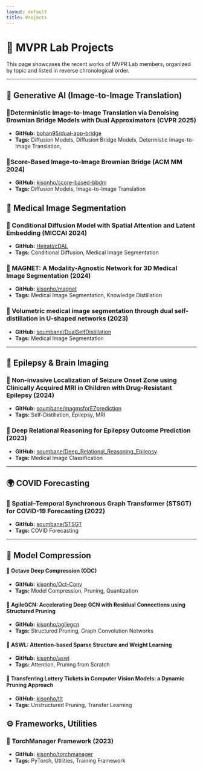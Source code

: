 ```yaml
---
layout: default
title: Projects
---
```


# 🧪 MVPR Lab Projects

This page showcases the recent works of MVPR Lab members, organized by topic and listed in reverse chronological order.

---
## 🎨 Generative AI (Image-to-Image Translation)

### 🔹Deterministic Image-to-Image Translation via Denoising Brownian Bridge Models with Dual Approximators (CVPR 2025)
- **GitHub:** [bohan95/dual-app-bridge](https://github.com/bohan95/dual-app-bridge)  
- **Tags:** Diffusion Models, Diffusion Bridge Models, Determistic Image-to-Image Translation, 

### 🔹Score-Based Image-to-Image Brownian Bridge (ACM MM 2024)
- **GitHub:** [kisonho/score-based-bbdm](https://github.com/kisonho/score-based-bbdm)  
- **Tags:** Diffusion Models, Image-to-Image Translation

## 🧬 Medical Image Segmentation

### 🔹 Conditional Diffusion Model with Spatial Attention and Latent Embedding (MICCAI 2024)
- **GitHub:** [Hejrati/cDAL](https://github.com/Hejrati/cDAL)  
- **Tags:** Conditional Diffusion, Medical Image Segmentation

### 🔹 MAGNET: A Modality-Agnostic Network for 3D Medical Image Segmentation (2024)
- **GitHub:** [kisonho/magnet](https://github.com/kisonho/magnet)  
- **Tags:** Medical Image Segmentation, Knowledge Distillation  

### 🔹 Volumetric medical image segmentation through dual self-distillation in U-shaped networks (2023) 
- **GitHub:** [soumbane/DualSelfDistillation](https://github.com/soumbane/DualSelfDistillation)  
- **Tags:** Medical Image Segmentation

---

## 🧠 Epilepsy & Brain Imaging

### 🔹 Non-invasive Localization of Seizure Onset Zone using Clinically Acquired MRI in Children with Drug-Resistant Epilepsy (2024)
- **GitHub:** [soumbane/magmsforEZprediction](https://github.com/soumbane/magmsforEZprediction)  
- **Tags:** Self-Distillation, Epilepsy, MRI

### 🔹 Deep Relational Reasoning for Epilepsy Outcome Prediction (2023)
- **GitHub:** [soumbane/Deep_Relational_Reasoning_Epilepsy](https://github.com/soumbane/Deep_Relational_Reasoning_Epilepsy)  
- **Tags:** Medical Image Classification

---

## 🌍 COVID Forecasting
### 🔹 Spatial–Temporal Synchronous Graph Transformer (STSGT) for COVID-19 Forecasting (2022)
- **GitHub:** [soumbane/STSGT](https://github.com/soumbane/STSGT)  
- **Tags:** COVID Forecasting

---
## 🧵 Model Compression
#### 🔸 Octave Deep Compression (ODC)
- **GitHub:** [kisonho/Oct-Conv](https://github.com/kisonho/Oct-Conv)  
- **Tags:** Model Compression, Pruning, Quantization

#### 🔸 AgileGCN: Accelerating Deep GCN with Residual Connections using Structured Pruning
- **GitHub:** [kisonho/agilegcn](https://github.com/kisonho/agilegcn)  
- **Tags:** Structured Pruning, Graph Convolution Networks

#### 🔸 ASWL: Attention-based Sparse Structure and Weight Learning
- **GitHub:** [kisonho/aswl](https://github.com/kisonho/aswl)  
- **Tags:** Attention, Pruning from Scratch

#### 🔸 Transferring Lottery Tickets in Computer Vision Models: a Dynamic Pruning Approach
- **GitHub:** [kisonho/tlt](https://github.com/kisonho/tlt)  
- **Tags:** Unstructured Pruning, Transfer Learning
## ⚙️ Frameworks, Utilities

### 🔹 TorchManager Framework (2023)
- **GitHub:** [kisonho/torchmanager](https://github.com/kisonho/torchmanager)  
- **Tags:** PyTorch, Utilities, Training Framework



